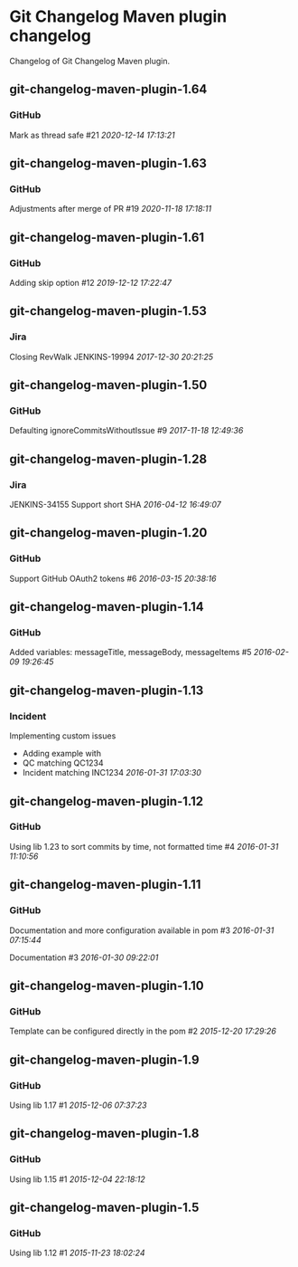 # Git Changelog Maven plugin changelog

Changelog of Git Changelog Maven plugin.

## git-changelog-maven-plugin-1.64
### GitHub
   Mark as thread safe #21 *2020-12-14 17:13:21*



## git-changelog-maven-plugin-1.63
### GitHub
   Adjustments after merge of PR #19 *2020-11-18 17:18:11*



## git-changelog-maven-plugin-1.61
### GitHub
   Adding skip option #12 *2019-12-12 17:22:47*



## git-changelog-maven-plugin-1.53
### Jira
   Closing RevWalk JENKINS-19994 *2017-12-30 20:21:25*



## git-changelog-maven-plugin-1.50
### GitHub
   Defaulting ignoreCommitsWithoutIssue #9 *2017-11-18 12:49:36*



## git-changelog-maven-plugin-1.28
### Jira
   JENKINS-34155 Support short SHA *2016-04-12 16:49:07*



## git-changelog-maven-plugin-1.20
### GitHub
   Support GitHub OAuth2 tokens #6 *2016-03-15 20:38:16*



## git-changelog-maven-plugin-1.14
### GitHub
   Added variables: messageTitle, messageBody, messageItems #5 *2016-02-09 19:26:45*



## git-changelog-maven-plugin-1.13
### Incident
   Implementing custom issues

 * Adding example with
  * QC matching QC1234
  * Incident matching INC1234 *2016-01-31 17:03:30*



## git-changelog-maven-plugin-1.12
### GitHub
   Using lib 1.23 to sort commits by time, not formatted time #4 *2016-01-31 11:10:56*



## git-changelog-maven-plugin-1.11
### GitHub
   Documentation and more configuration available in pom #3 *2016-01-31 07:15:44*

   Documentation #3 *2016-01-30 09:22:01*



## git-changelog-maven-plugin-1.10
### GitHub
   Template can be configured directly in the pom #2 *2015-12-20 17:29:26*



## git-changelog-maven-plugin-1.9
### GitHub
   Using lib 1.17 #1 *2015-12-06 07:37:23*



## git-changelog-maven-plugin-1.8
### GitHub
   Using lib 1.15 #1 *2015-12-04 22:18:12*



## git-changelog-maven-plugin-1.5
### GitHub
   Using lib 1.12 #1 *2015-11-23 18:02:24*



